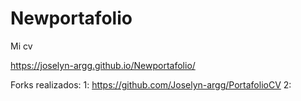 # Newportafolio
Mi cv 

https://joselyn-argg.github.io/Newportafolio/

Forks realizados:
1: https://github.com/Joselyn-argg/PortafolioCV
2: 
